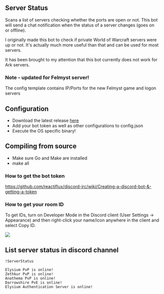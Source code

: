 ## Server Status

Scans a list of servers checking whether the ports are open or not.
This bot will send a chat notification when the status of a server changes (goes on or offline).

I originally made this bot to check if private World of Warcraft servers were up or not.
It's actually much more useful than that and can be used for most servers.

It has been brought to my attention that this bot currently does not work for Ark servers.

### Note - updated for Felmyst server!
The config template contains IP/Ports for the new Felmyst game and logon servers

## Configuration

- Download the latest release [here](https://github.com/mgerb/ServerStatus/releases)
- Add your bot token as well as other configurations to config.json
- Execute the OS specific binary!

## Compiling from source

- Make sure Go and Make are installed
- make all

### How to get the bot token
https://github.com/reactiflux/discord-irc/wiki/Creating-a-discord-bot-&-getting-a-token

### How to get your room ID

To get IDs, turn on Developer Mode in the Discord client (User Settings -> Appearance) and then right-click your name/icon anywhere in the client and select Copy ID.

<img src="https://camo.githubusercontent.com/9f759ec8b45a6e9dd2242bc64c82897c74f84a25/687474703a2f2f692e696d6775722e636f6d2f47684b70424d512e676966"/>

## List server status in discord channel

`!ServerStatus`

```
Elysium PvP is online!
Zethkur PvP is online!
Anathema PvP is online!
Darrowshire PvE is online!
Elysium Authentication Server is online!
```
